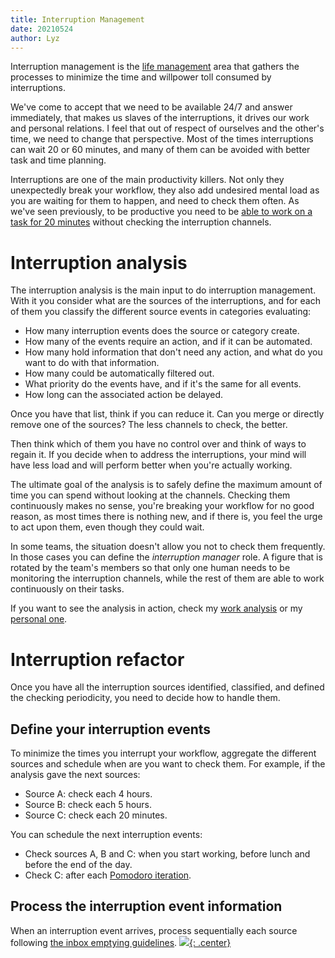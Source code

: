 ```yaml
---
title: Interruption Management
date: 20210524
author: Lyz
---
```


Interruption management is the [life management](life_management.md) area that
gathers the processes to minimize the time and willpower toll consumed by
interruptions.

We've come to accept that we need to be available 24/7 and answer immediately,
that makes us slaves of the interruptions, it drives our work and personal
relations. I feel that out of respect of ourselves and the other's time, we need
to change that perspective. Most of the times interruptions can wait 20 or 60
minutes, and many of them can be avoided with better task and time planning.

Interruptions are one of the main productivity killers. Not only they
unexpectedly break your workflow, they also add undesired mental load as you are
waiting for them to happen, and need to check them often. As we've seen
previously, to be productive you need to be [able to work on a task for 20
minutes](time_management.md#minimize-the-context-switches) without checking the
interruption channels.

# Interruption analysis

The interruption analysis is the main input to do interruption management. With
it you consider what are the sources of the interruptions, and for each of them
you classify the different source events in categories evaluating:

* How many interruption events does the source or category create.
* How many of the events require an action, and if it can be automated.
* How many hold information that don't need any action, and what do you want to
    do with that information.
* How many could be automatically filtered out.
* What priority do the events have, and if it's the same for all events.
* How long can the associated action be delayed.

Once you have that list, think if you can reduce it. Can you merge or directly
remove one of the sources? The less channels to check, the better.

Then think which of them you have no control over and think of ways to regain
it. If you decide when to address the interruptions, your mind will have less
load and will perform better when you're actually working.

The ultimate goal of the analysis is to safely define the maximum amount of
time you can spend without looking at the channels. Checking them continuously
makes no sense, you're breaking your workflow for no good reason, as most times
there is nothing new, and if there is, you feel the urge to act upon them, even
though they could wait.

In some teams, the situation doesn't allow you not to check them frequently. In
those cases you can define the *interruption manager* role. A figure that
is rotated by the team's members so that only one human needs to be monitoring the
interruption channels, while the rest of them are able to work continuously on
their tasks.

If you want to see the analysis in action, check my [work
analysis](work_interruption_analysis.md) or my [personal
one](personal_interruption_analysis.md).

# Interruption refactor

Once you have all the interruption sources identified, classified, and defined the
checking periodicity, you need to decide how to handle them.

## Define your interruption events

To minimize the times you interrupt your workflow, aggregate the different
sources and schedule when are you want to check them. For example, if the
analysis gave the next sources:

* Source A: check each 4 hours.
* Source B: check each 5 hours.
* Source C: check each 20 minutes.

You can schedule the next interruption events:

* Check sources A, B and C: when you start working, before lunch and before the
    end of the day.
* Check C: after each [Pomodoro
    iteration](time_management.md#minimieze-the-context-switches).

## Process the interruption event information

When an interruption event arrives, process sequentially each source
following [the inbox emptying guidelines](roadmap_tools.md#inbox).
[![](not-by-ai.svg){: .center}](https://notbyai.fyi)
